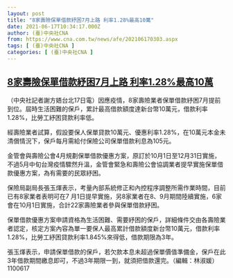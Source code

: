 ```yaml
---
layout: post
title: "8家壽險保單借款紓困7月上路 利率1.28%最高10萬"
date: 2021-06-17T10:34:17.000Z
author: (臺)中央社CNA
from: https://www.cna.com.tw/news/afe/202106170303.aspx
tags: [ (臺)中央社CNA ]
categories: [ (臺)中央社CNA ]
---
```

<!--1623926057000-->
[8家壽險保單借款紓困7月上路 利率1.28%最高10萬](https://www.cna.com.tw/news/afe/202106170303.aspx)
------

<div>
<div></div><div class="paragraph"><p>（中央社記者謝方娪台北17日電）因應疫情，8家壽險業者保單借款紓困7月提前到位。屆時生活困難的保戶，累計最高借款額度達新台幣10萬元，借款利率1.28%，比勞工紓困貸款利率低。</p><p>經壽險業者試算，假設要保人保單貸款10萬元、優惠利率1.28%，在10萬元本金未清償情況下，保戶每月需給付保險公司保單借款利息為105元。</p><p>金管會與壽險公會4月規劃保單借款優惠方案，原訂於10月1日至12月31日實施，不過5月中旬台灣疫情驟然升溫，金管會緊急和壽險公會協調業者提早實施保單借款優惠方案，為有需要的民眾紓困。</p><p>保險局副局長張玉煇表示，考量內部系統修正和內控程序調整所需作業時間，目前已有8家業者表明可在7 月1日提早實施，另8家業者在8、9月期間陸續實施，6家會在10月1日實施，合計22家壽險業者參與保單借款紓困。</p><p>保單借款優惠方案申請資格為生活困難、需要紓困的保戶，詳細條件交由各壽險業者認定，核定方案內容為單一要保人最高累計借款額度新台幣10萬元，借款利率1.28%，比勞工紓困貸款利率1.845%來得低，借款期限為3年。</p><p>張玉煇表示，申請保單借款的保戶，若欠款本息未超過保單價值準備金，保戶在此3年借款期間繳息即可，不過3年期限一到，就須把借款還完。（編輯：林淑媛）1100617</p></div>
</div>
